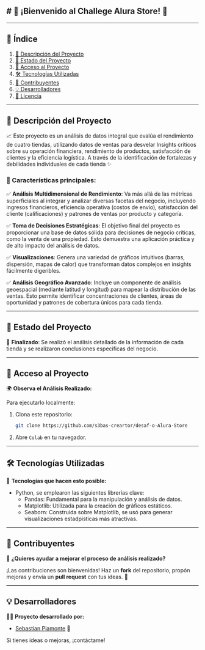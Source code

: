 
## # 🎉 ¡Bienvenido al Challege Alura Store! 🎉
---

## 📌 Índice
1. [📖 Descripción del Proyecto](#-descripción-del-proyecto)
2. [🚀 Estado del Proyecto](#-estado-del-proyecto)
3. [🔗 Acceso al Proyecto](#-acceso-al-proyecto)
4. [🛠️ Tecnologías Utilizadas](#-tecnologías-utilizadas)
5. [🤝 Contribuyentes](#-contribuyentes)
6. [💡 Desarrolladores](#-desarrolladores)
7. [📜 Licencia](#-licencia)

---

## 📖 Descripción del Proyecto
📈 Este proyecto es un análisis de datos integral que evalúa el rendimiento de cuatro tiendas, utilizando datos de ventas para desvelar Insights críticos sobre su operación financiera, rendimiento de productos, satisfacción de clientes y la eficiencia logística. A través de la identificación de fortalezas y debilidades individuales de cada tienda ✨

### 🎯 Características principales:
✅ **Análisis Multidimensional de Rendimiento**: Va más allá de las métricas superficiales al integrar y analizar diversas facetas del negocio, incluyendo ingresos financieros, eficiencia operativa (costos de envío), satisfacción del cliente (calificaciones) y patrones de ventas por producto y categoría.

✅ **Toma de Decisiones Estratégicas**: El objetivo final del proyecto es proporcionar una base de datos sólida para decisiones de negocio críticas, como la venta de una propiedad. Esto demuestra una aplicación práctica y de alto impacto del análisis de datos.

✅ **Visualizaciones**: Genera una variedad de gráficos intuitivos (barras, dispersión, mapas de calor) que transforman datos complejos en insights fácilmente digeribles.

✅ **Análisis Geográfico Avanzado**: Incluye un componente de análisis geoespacial (mediante latitud y longitud) para mapear la distribución de las ventas. Esto permite identificar concentraciones de clientes, áreas de oportunidad y patrones de cobertura únicos para cada tienda.

---

## 🚀 Estado del Proyecto
🔄 **Finalizado**: Se realizó el análisis detallado de la información de cada tienda y se realizaron conclusiones especificas del negocio.

---

## 🔗 Acceso al Proyecto
🌍 **Observa el Análisis Realizado:**

Para ejecutarlo localmente:
1. Clona este repositorio:  
   ```bash
   git clone https://github.com/s3bas-creartor/desaf-o-Alura-Store
   ```
2. Abre `Colab` en tu navegador.

---

## 🛠️ Tecnologías Utilizadas
🚀 **Tecnologías que hacen esto posible:**
- Python, se emplearon las siguientes librerías clave:
    - Pandas: Fundamental para la manipulación y análisis de datos.
    - Matplotlib: Utilizada para la creación de gráficos estáticos.
    - Seaborn: Construida sobre Matplotlib, se usó para generar visualizaciones estadpisticas más atractivas.

---

## 🤝 Contribuyentes
🙌 **¿Quieres ayudar a mejorar el proceso de análisis realizado?**

¡Las contribuciones son bienvenidas! Haz un **fork** del repositorio, propón mejoras y envía un **pull request** con tus ideas. 🚀

---

## 💡 Desarrolladores
👨‍💻 **Proyecto desarrollado por:**
- [Sebastian Piamonte](https://github.com/s3bas-creartor) 🚀

Si tienes ideas o mejoras, ¡contáctame!
